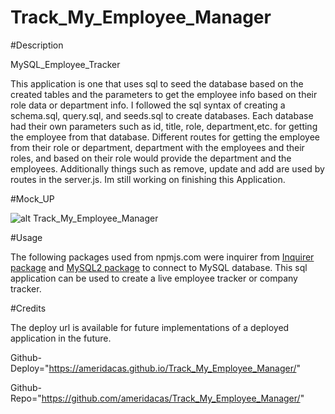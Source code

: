 # Track_My_Employee_Manager

#Description

MySQL_Employee_Tracker

This application is one that uses sql to seed the database based on the created tables and the parameters to get the employee info 
based on their role data or department info. I followed the sql syntax of creating a schema.sql, query.sql, and seeds.sql 
to create databases. Each database had their own parameters such as id, title, role, department,etc. for getting the employee 
from that database. Different routes for getting the employee from their role or department, department with the employees and their roles,
and based on their role would provide the department and the employees. Additionally things such as remove, update and add are used by routes in the server.js. Im still working on finishing this Application. 

#Mock_UP

![alt Track_My_Employee_Manager](./assets/images/Track_My_Employee_Manager.gif)

#Usage

The following packages used from npmjs.com were inquirer from
[Inquirer package](https://www.npmjs.com/package/inquirer/v/8.2.4) and 
[MySQL2 package](https://www.npmjs.com/package/mysql2) to connect to MySQL 
database. This sql application can be used to create a live employee tracker or company tracker. 

#Credits

The deploy url is available for future implementations of a deployed application in the future.

Github-Deploy="https://ameridacas.github.io/Track_My_Employee_Manager/"

Github-Repo="https://github.com/ameridacas/Track_My_Employee_Manager/"